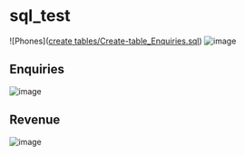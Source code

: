 # sql_test
![Phones]([create tables/Create-table_Enquiries.sql](https://github.com/enotjk/sql_test/blob/main/create%20tables/Create-table_Enquiries.sql))
![image](https://github.com/enotjk/sql_test/assets/129334043/c03a7459-be00-4a18-a1a8-2e31c377c223)

## Enquiries
![image](https://github.com/enotjk/sql_test/assets/129334043/e4006de2-0460-47c5-b1f9-82f021069716)

## Revenue
![image](https://github.com/enotjk/sql_test/assets/129334043/24b08a1f-d74b-44af-9c3b-85c6789876b6)


